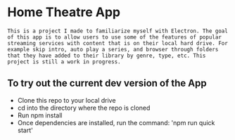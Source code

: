 # Home Theatre App

    This is a project I made to familiarize myself with Electron. The goal of this app is to allow users to use some of the features of popular streaming services with content that is on their local hard drive. For example skip intro, auto play a series, and browser through folders that they have added to their library by genre, type, etc. This project is still a work in progress.

## To try out the current dev version of the App

- Clone this repo to your local drive
- cd into the directory where the repo is cloned
- Run npm install
- Once dependencies are installed, run the command: 'npm run quick start'
